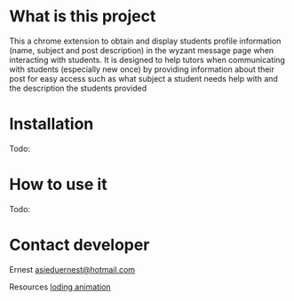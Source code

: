 # What is this project
This a chrome extension to obtain and display students profile information (name, subject and post description) in the wyzant message page when interacting with students.
It is designed to help tutors when communicating with students (especially new once) by providing information about their post for easy access such as what subject a student needs
help with and the description the students provided 

# Installation
Todo:

# How to use it
Todo:


# Contact developer
Ernest
asieduernest@hotmail.com

Resources
[loding animation](https://loading.io/css/)
